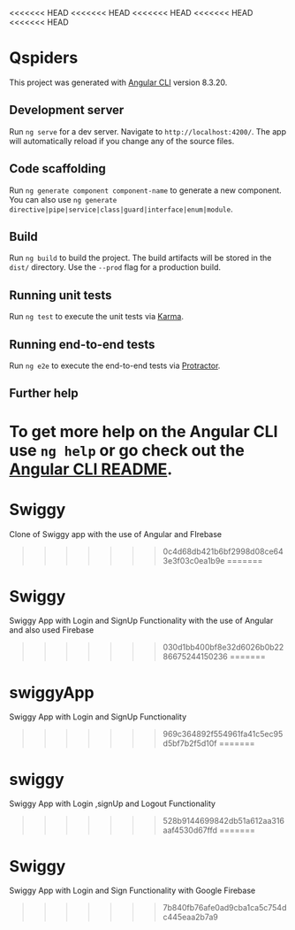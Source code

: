 <<<<<<< HEAD
<<<<<<< HEAD
<<<<<<< HEAD
<<<<<<< HEAD
<<<<<<< HEAD
# Qspiders

This project was generated with [Angular CLI](https://github.com/angular/angular-cli) version 8.3.20.

## Development server

Run `ng serve` for a dev server. Navigate to `http://localhost:4200/`. The app will automatically reload if you change any of the source files.

## Code scaffolding

Run `ng generate component component-name` to generate a new component. You can also use `ng generate directive|pipe|service|class|guard|interface|enum|module`.

## Build

Run `ng build` to build the project. The build artifacts will be stored in the `dist/` directory. Use the `--prod` flag for a production build.

## Running unit tests

Run `ng test` to execute the unit tests via [Karma](https://karma-runner.github.io).

## Running end-to-end tests

Run `ng e2e` to execute the end-to-end tests via [Protractor](http://www.protractortest.org/).

## Further help

To get more help on the Angular CLI use `ng help` or go check out the [Angular CLI README](https://github.com/angular/angular-cli/blob/master/README.md).
=======
# Swiggy
Clone of Swiggy app with the use of Angular and FIrebase
>>>>>>> 0c4d68db421b6bf2998d08ce643e3f03c0ea1b9e
=======
# Swiggy
Swiggy App with Login and SignUp Functionality with the use of Angular and also used Firebase
>>>>>>> 030d1bb400bf8e32d6026b0b2286675244150236
=======
# swiggyApp
Swiggy App with Login and SignUp Functionality
>>>>>>> 969c364892f554961fa41c5ec95d5bf7b2f5d10f
=======
# swiggy
Swiggy App with Login ,signUp and Logout Functionality
>>>>>>> 528b9144699842db51a612aa316aaf4530d67ffd
=======
# Swiggy
Swiggy App with Login and Sign Functionality with Google Firebase
>>>>>>> 7b840fb76afe0ad9cba1ca5c754dc445eaa2b7a9
